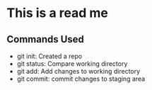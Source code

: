 # This is a read me

## Commands Used

- git init: Created a repo
- git status: Compare working directory
- git add: Add changes to working directory
- git commit: commit changes to staging area